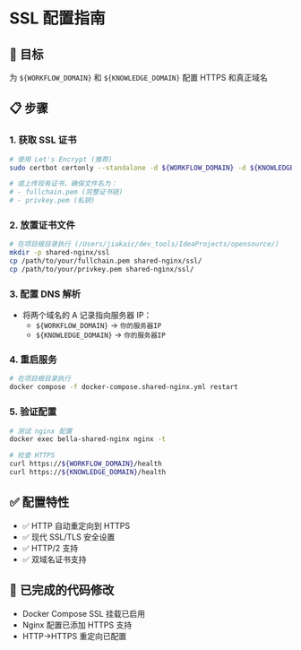 # SSL 配置指南

## 🎯 目标
为 `${WORKFLOW_DOMAIN}` 和 `${KNOWLEDGE_DOMAIN}` 配置 HTTPS 和真正域名

## 📋 步骤

### 1. 获取 SSL 证书
```bash
# 使用 Let's Encrypt (推荐)
sudo certbot certonly --standalone -d ${WORKFLOW_DOMAIN} -d ${KNOWLEDGE_DOMAIN}

# 或上传现有证书，确保文件名为：
# - fullchain.pem (完整证书链)
# - privkey.pem (私钥)
```

### 2. 放置证书文件
```bash
# 在项目根目录执行 (/Users/jiakaic/dev_tools/IdeaProjects/opensource/)
mkdir -p shared-nginx/ssl
cp /path/to/your/fullchain.pem shared-nginx/ssl/
cp /path/to/your/privkey.pem shared-nginx/ssl/
```

### 3. 配置 DNS 解析
- 将两个域名的 A 记录指向服务器 IP：
  - `${WORKFLOW_DOMAIN}` → `你的服务器IP`
  - `${KNOWLEDGE_DOMAIN}` → `你的服务器IP`

### 4. 重启服务
```bash
# 在项目根目录执行
docker compose -f docker-compose.shared-nginx.yml restart
```

### 5. 验证配置
```bash
# 测试 nginx 配置
docker exec bella-shared-nginx nginx -t

# 检查 HTTPS
curl https://${WORKFLOW_DOMAIN}/health
curl https://${KNOWLEDGE_DOMAIN}/health
```

## ✅ 配置特性
- ✅ HTTP 自动重定向到 HTTPS
- ✅ 现代 SSL/TLS 安全设置
- ✅ HTTP/2 支持
- ✅ 双域名证书支持

## 🔧 已完成的代码修改
- Docker Compose SSL 挂载已启用
- Nginx 配置已添加 HTTPS 支持
- HTTP→HTTPS 重定向已配置
